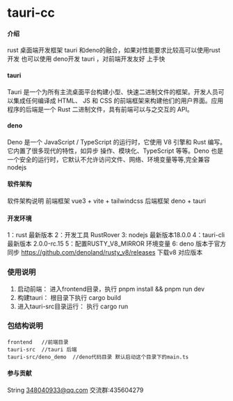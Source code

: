 # tauri-cc

#### 介绍

rust 桌面端开发框架 tauri 和deno的融合，如果对性能要求比较高可以使用rust 开发 也可以使用 deno开发 tauri ，对前端开发友好
上手快

#### tauri

Tauri 是一个为所有主流桌面平台构建小型、快速二进制文件的框架。开发人员可以集成任何编译成 HTML、 JS 和 CSS
的前端框架来构建他们的用户界面。应用程序的后端是一个 Rust 二进制文件，具有前端可以与之交互的 API。

#### deno

Deno 是一个 JavaScript / TypeScript 的运行时，它使用 V8 引擎和 Rust 编写。它内置了很多现代的特性，如异步
操作、模块化、TypeScript 等等。Deno 也是一个安全的运行时，它默认不允许访问文件、网络、环境变量等等,完全兼容
nodejs

#### 软件架构

软件架构说明
前端框架 vue3 + vite + tailwindcss
后端框架 deno + tauri

#### 开发环境

1：rust 最新版本
2：开发工具 RustRover
3: nodejs 最新版本18.0.0
4：tauri-cli 最新版本 2.0.0-rc.15
5：配置RUSTY_V8_MIRROR 环境变量
6: deno 版本于官方同步
https://github.com/denoland/rusty_v8/releases 下载v8 对应版本

### 使用说明

1. 启动前端： 进入frontend目录，执行 pnpm install && pnpm run dev
2. 构建tauri： 根目录下执行 cargo build
3. 进入tauri-src目录运行： 执行 cargo run

### 包结构说明

```
frontend   //前端目录
tauri-src  //tauri 后端
tauri-src/deno_demo  //deno代码目录 默认启动这个目录下的main.ts
```

#### 参与贡献

String <348040933@qq.com>
交流群:435604279



